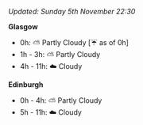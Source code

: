 *Updated: Sunday 5th November 22:30*

**Glasgow**

* 0h: :partly_sunny: Partly Cloudy [:umbrella: as of 0h]
* 1h - 3h: :partly_sunny: Partly Cloudy
* 4h - 11h: :cloud: Cloudy

**Edinburgh**

* 0h - 4h: :partly_sunny: Partly Cloudy
* 5h - 11h: :cloud: Cloudy
